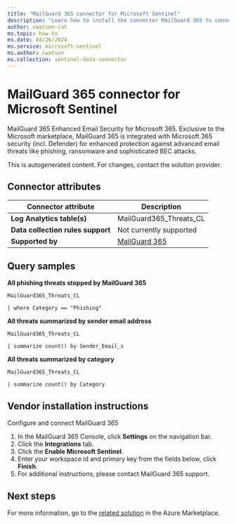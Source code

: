 ```yaml
---
title: "MailGuard 365 connector for Microsoft Sentinel"
description: "Learn how to install the connector MailGuard 365 to connect your data source to Microsoft Sentinel."
author: cwatson-cat
ms.topic: how-to
ms.date: 04/26/2024
ms.service: microsoft-sentinel
ms.author: cwatson
ms.collection: sentinel-data-connector
---
```


# MailGuard 365 connector for Microsoft Sentinel

MailGuard 365 Enhanced Email Security for Microsoft 365. Exclusive to the Microsoft marketplace, MailGuard 365 is integrated with Microsoft 365 security (incl. Defender) for enhanced protection against advanced email threats like phishing, ransomware and sophisticated BEC attacks.

This is autogenerated content. For changes, contact the solution provider.

## Connector attributes

| Connector attribute | Description |
| --- | --- |
| **Log Analytics table(s)** | MailGuard365_Threats_CL<br/> |
| **Data collection rules support** | Not currently supported |
| **Supported by** | [MailGuard 365](https://www.mailguard365.com/support/) |

## Query samples

**All phishing threats stopped by MailGuard 365**

   ```kusto
MailGuard365_Threats_CL 
 
   | where Category == "Phishing"
   ```

**All threats summarized by sender email address**

   ```kusto
MailGuard365_Threats_CL 
 
   | summarize count() by Sender_Email_s
   ```

**All threats summarized by category**

   ```kusto
MailGuard365_Threats_CL 
 
   | summarize count() by Category
   ```



## Vendor installation instructions

Configure and connect MailGuard 365

1. In the MailGuard 365 Console, click **Settings** on the navigation bar.
2. Click the **Integrations** tab.
3. Click the **Enable Microsoft Sentinel**.
4. Enter your workspace id and primary key from the fields below, click **Finish**.
5. For additional instructions, please contact MailGuard 365 support.





## Next steps

For more information, go to the [related solution](https://azuremarketplace.microsoft.com/en-us/marketplace/apps/mailguardptylimited.microsoft-sentinel-solution-mailguard365?tab=Overview) in the Azure Marketplace.
